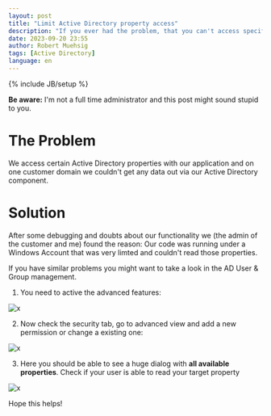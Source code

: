 ```yaml
---
layout: post
title: "Limit Active Directory property access"
description: "If you ever had the problem, that you can't access specific AD properties..."
date: 2023-09-20 23:55
author: Robert Muehsig
tags: [Active Directory]
language: en
---
```


{% include JB/setup %}

__Be aware:__ I'm not a full time administrator and this post might sound stupid to you.

# The Problem

We access certain Active Directory properties with our application and on one customer domain we couldn't get any data out via our Active Directory component.

# Solution

After some debugging and doubts about our functionality we (the admin of the customer and me) found the reason:
Our code was running under a Windows Account that was very limted and couldn't read those properties.

If you have similar problems you might want to take a look in the AD User & Group management.

1. You need to active the advanced features:

![x]({{BASE_PATH}}/assets/md-images/2023-09-20/advanced_features.png "Advanced Features")

2. Now check the security tab, go to advanced view and add a new permission or change a existing one:

![x]({{BASE_PATH}}/assets/md-images/2023-09-20/settings.png "Settings")

3. Here you should be able to see a huge dialog with __all available properties__. Check if your user is able to read your target property

![x]({{BASE_PATH}}/assets/md-images/2023-09-20/details.png "Details")

Hope this helps!